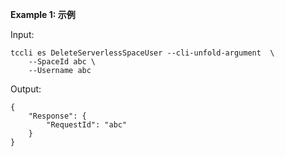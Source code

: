 **Example 1: 示例**



Input: 

```
tccli es DeleteServerlessSpaceUser --cli-unfold-argument  \
    --SpaceId abc \
    --Username abc
```

Output: 
```
{
    "Response": {
        "RequestId": "abc"
    }
}
```

